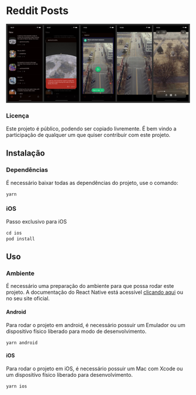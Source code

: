 # Reddit Posts

<p align="center"><img src="https://github.com/devleonardorabelo/redditposts/blob/master/docs/assets/full.jpg"/></p>

### Licença

Este projeto é público, podendo ser copiado livremente. É bem vindo a participação de qualquer um que quiser contribuir com este projeto.

## Instalação

### Dependências

É necessário baixar todas as dependências do projeto, use o comando:

```
yarn
```

### iOS

Passo exclusivo para iOS

```
cd ios
pod install
```

## Uso

### Ambiente

É necessário uma preparação do ambiente para que possa rodar este projeto. A documentação do React Native está acessível <a href="https://reactnative.dev/docs/environment-setup">clicando aqui</a> ou no seu site oficial.

#### Android

Para rodar o projeto em android, é necessário possuir um Emulador ou um dispositívo físico liberado para modo de desenvolvimento.

```
yarn android
```

#### iOS

Para rodar o projeto em iOS, é necessário possuir um Mac com Xcode ou um dispositívo físico liberado para desenvolvimento.

```
yarn ios
```
